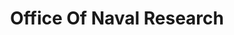 ---
# This topic lives at
# https://digital.gov/topics/office-of-naval-research

# Topic Title
title: "Office Of Naval Research"

# description — keep it short and clear
summary: ""

# Weight
weight: 1

# For more information on managing topics,
# see https://github.com/GSA/digitalgov.gov/wiki/topics
---